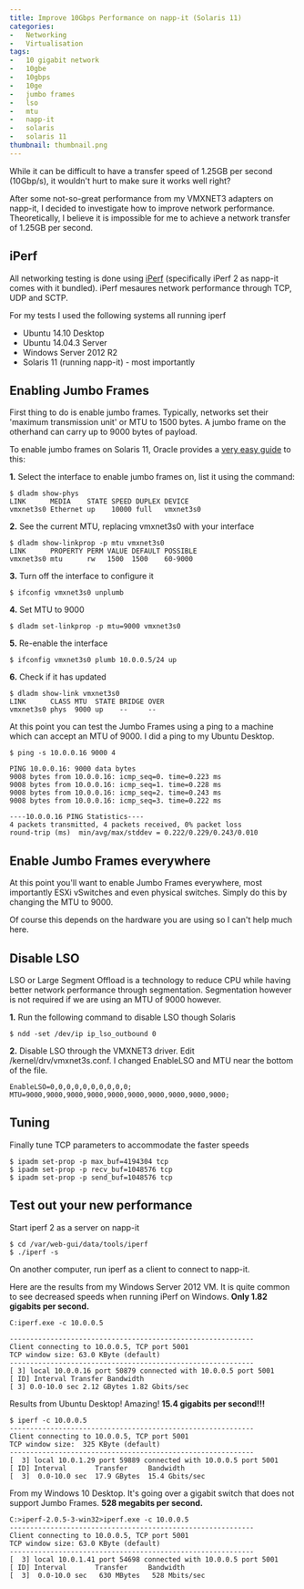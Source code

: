 ```yaml
---
title: Improve 10Gbps Performance on napp-it (Solaris 11)
categories:
-   Networking
-   Virtualisation
tags:
-   10 gigabit network
-   10gbe
-   10gbps
-   10ge
-   jumbo frames
-   lso
-   mtu
-   napp-it
-   solaris
-   solaris 11
thumbnail: thumbnail.png
---
```


While it can be difficult to have a transfer speed of 1.25GB per second (10Gbp/s), it wouldn't hurt to make sure it works well right?

<!-- more -->

After some not-so-great performance from my VMXNET3 adapters on napp-it, I decided to investigate how to improve network performance. Theoretically, I believe it is impossible for me to achieve a network transfer of 1.25GB per second.

## iPerf

All networking testing is done using [iPerf](https://iperf.fr) (specifically iPerf 2 as napp-it comes with it bundled). iPerf mesaures network performance through TCP, UDP and SCTP.

For my tests I used the following systems all running iperf

*   Ubuntu 14.10 Desktop
*   Ubuntu 14.04.3 Server
*   Windows Server 2012 R2
*   Solaris 11 (running napp-it) - most importantly

## Enabling Jumbo Frames

First thing to do is enable jumbo frames. Typically, networks set their 'maximum transmission unit' or MTU to 1500 bytes. A jumbo frame on the otherhand can carry up to 9000 bytes of payload.

To enable jumbo frames on Solaris 11, Oracle provides a [very easy guide](https://docs.oracle.com/cd/E19120-01/open.solaris/819-6990/ggtwf/index.html) to this:

**1.** Select the interface to enable jumbo frames on, list it using the command:

```terminal
$ dladm show-phys
LINK      MEDIA    STATE SPEED DUPLEX DEVICE
vmxnet3s0 Ethernet up    10000 full   vmxnet3s0
```

**2.** See the current MTU, replacing vmxnet3s0 with your interface

```terminal
$ dladm show-linkprop -p mtu vmxnet3s0
LINK      PROPERTY PERM VALUE DEFAULT POSSIBLE
vmxnet3s0 mtu      rw   1500  1500    60-9000
```

**3.** Turn off the interface to configure it

```terminal
$ ifconfig vmxnet3s0 unplumb
```

**4.** Set MTU to 9000

```terminal
$ dladm set-linkprop -p mtu=9000 vmxnet3s0
```

**5.** Re-enable the interface

```terminal
$ ifconfig vmxnet3s0 plumb 10.0.0.5/24 up
```

**6.** Check if it has updated

```terminal
$ dladm show-link vmxnet3s0
LINK      CLASS MTU  STATE BRIDGE OVER
vmxnet3s0 phys  9000 up    --     --
```

At this point you can test the Jumbo Frames using a ping to a machine which can accept an MTU of 9000. I did a ping to my Ubuntu Desktop.

```terminal
$ ping -s 10.0.0.16 9000 4

PING 10.0.0.16: 9000 data bytes
9008 bytes from 10.0.0.16: icmp_seq=0. time=0.223 ms
9008 bytes from 10.0.0.16: icmp_seq=1. time=0.228 ms
9008 bytes from 10.0.0.16: icmp_seq=2. time=0.243 ms
9008 bytes from 10.0.0.16: icmp_seq=3. time=0.222 ms

----10.0.0.16 PING Statistics----
4 packets transmitted, 4 packets received, 0% packet loss
round-trip (ms)  min/avg/max/stddev = 0.222/0.229/0.243/0.010
```

## Enable Jumbo Frames everywhere

At this point you'll want to enable Jumbo Frames everywhere, most importantly ESXi vSwitches and even physical switches. Simply do this by changing the MTU to 9000.

Of course this depends on the hardware you are using so I can't help much here.

## Disable LSO

LSO or Large Segment Offload is a technology to reduce CPU while having better network performance through segmentation. Segmentation however is not required if we are using an MTU of 9000 however.

**1.** Run the following command to disable LSO though Solaris

```terminal
$ ndd -set /dev/ip ip_lso_outbound 0
```

**2.** Disable LSO through the VMXNET3 driver. Edit /kernel/drv/vmxnet3s.conf. I changed EnableLSO and MTU near the bottom of the file.

```config
EnableLSO=0,0,0,0,0,0,0,0,0,0;
MTU=9000,9000,9000,9000,9000,9000,9000,9000,9000,9000;
```

## Tuning

Finally tune TCP parameters to accommodate the faster speeds

```terminal
$ ipadm set-prop -p max_buf=4194304 tcp
$ ipadm set-prop -p recv_buf=1048576 tcp
$ ipadm set-prop -p send_buf=1048576 tcp
```

## Test out your new performance

Start iperf 2 as a server on napp-it

```terminal
$ cd /var/web-gui/data/tools/iperf
$ ./iperf -s
```

On another computer, run iperf as a client to connect to napp-it.

Here are the results from my Windows Server 2012 VM. It is quite common to see decreased speeds when running iPerf on Windows. **Only 1.82 gigabits per second.**

```terminal
C:iperf.exe -c 10.0.0.5

------------------------------------------------------------
Client connecting to 10.0.0.5, TCP port 5001
TCP window size: 63.0 KByte (default)
------------------------------------------------------------
[ 3] local 10.0.0.16 port 50879 connected with 10.0.0.5 port 5001
[ ID] Interval Transfer Bandwidth
[ 3] 0.0-10.0 sec 2.12 GBytes 1.82 Gbits/sec
```

Results from Ubuntu Desktop! Amazing! **15.4 gigabits per second!!!**

```terminal
$ iperf -c 10.0.0.5
------------------------------------------------------------
Client connecting to 10.0.0.5, TCP port 5001
TCP window size:  325 KByte (default)
------------------------------------------------------------
[  3] local 10.0.1.29 port 59889 connected with 10.0.0.5 port 5001
[ ID] Interval       Transfer     Bandwidth
[  3]  0.0-10.0 sec  17.9 GBytes  15.4 Gbits/sec
```

From my Windows 10 Desktop. It's going over a gigabit switch that does not support Jumbo Frames. **528 megabits per second.**

```terminal
C:>iperf-2.0.5-3-win32>iperf.exe -c 10.0.0.5
------------------------------------------------------------
Client connecting to 10.0.0.5, TCP port 5001
TCP window size: 63.0 KByte (default)
------------------------------------------------------------
[  3] local 10.0.1.41 port 54698 connected with 10.0.0.5 port 5001
[ ID] Interval       Transfer     Bandwidth
[  3]  0.0-10.0 sec   630 MBytes   528 Mbits/sec
```
